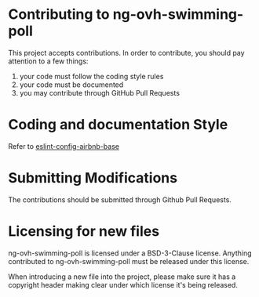 # Contributing to ng-ovh-swimming-poll

This project accepts contributions. In order to contribute, you should
pay attention to a few things:

1. your code must follow the coding style rules
2. your code must be documented
3. you may contribute through GitHub Pull Requests

# Coding and documentation Style

Refer to [eslint-config-airbnb-base](https://github.com/airbnb/javascript/tree/master/packages/eslint-config-airbnb-base)

# Submitting Modifications

The contributions should be submitted through Github Pull Requests.

# Licensing for new files

ng-ovh-swimming-poll is licensed under a BSD-3-Clause license. Anything
contributed to ng-ovh-swimming-poll must be released under this license.

When introducing a new file into the project, please make sure it has a
copyright header making clear under which license it's being released.
